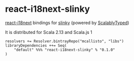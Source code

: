 # react-i18next-slinky
[react-i18next](https://github.com/i18next/react-i18next) bindings for [slinky](https://slinky.dev/) (powered by [ScalablyTyped](https://scalablytyped.org))

It is distributed for Scala 2.13 and Scala.js 1

```
resolvers += Resolver.bintrayRepo("mcallisto", "libs")
libraryDependencies ++= Seq(
    "default" %%% "react-i18next-slinky" % "0.1.0" 
) 
```
